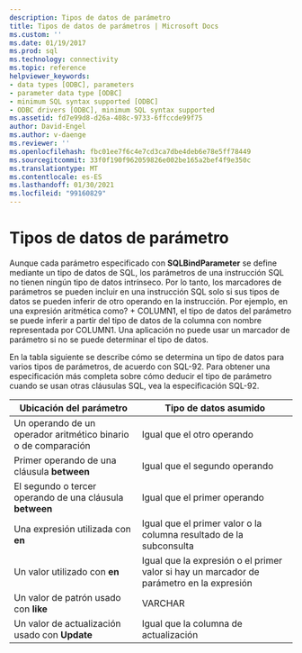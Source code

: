 ```yaml
---
description: Tipos de datos de parámetro
title: Tipos de datos de parámetros | Microsoft Docs
ms.custom: ''
ms.date: 01/19/2017
ms.prod: sql
ms.technology: connectivity
ms.topic: reference
helpviewer_keywords:
- data types [ODBC], parameters
- parameter data type [ODBC]
- minimum SQL syntax supported [ODBC]
- ODBC drivers [ODBC], minimum SQL syntax supported
ms.assetid: fd7e99d8-d26a-408c-9733-6ffccde99f75
author: David-Engel
ms.author: v-daenge
ms.reviewer: ''
ms.openlocfilehash: fbc01ee7f6c4e7cd3ca7dbe4deb6e78e5ff78449
ms.sourcegitcommit: 33f0f190f962059826e002be165a2bef4f9e350c
ms.translationtype: MT
ms.contentlocale: es-ES
ms.lasthandoff: 01/30/2021
ms.locfileid: "99160829"
---
```

# <a name="parameter-data-types"></a>Tipos de datos de parámetro
Aunque cada parámetro especificado con **SQLBindParameter** se define mediante un tipo de datos de SQL, los parámetros de una instrucción SQL no tienen ningún tipo de datos intrínseco. Por lo tanto, los marcadores de parámetros se pueden incluir en una instrucción SQL solo si sus tipos de datos se pueden inferir de otro operando en la instrucción. Por ejemplo, en una expresión aritmética como? + COLUMN1, el tipo de datos del parámetro se puede inferir a partir del tipo de datos de la columna con nombre representada por COLUMN1. Una aplicación no puede usar un marcador de parámetro si no se puede determinar el tipo de datos.  
  
 En la tabla siguiente se describe cómo se determina un tipo de datos para varios tipos de parámetros, de acuerdo con SQL-92. Para obtener una especificación más completa sobre cómo deducir el tipo de parámetro cuando se usan otras cláusulas SQL, vea la especificación SQL-92.  
  
|Ubicación del parámetro|Tipo de datos asumido|  
|---------------------------|-----------------------|  
|Un operando de un operador aritmético binario o de comparación|Igual que el otro operando|  
|Primer operando de una cláusula **between**|Igual que el segundo operando|  
|El segundo o tercer operando de una cláusula **between**|Igual que el primer operando|  
|Una expresión utilizada con **en**|Igual que el primer valor o la columna resultado de la subconsulta|  
|Un valor utilizado con **en**|Igual que la expresión o el primer valor si hay un marcador de parámetro en la expresión|  
|Un valor de patrón usado con **like**|VARCHAR|  
|Un valor de actualización usado con **Update**|Igual que la columna de actualización|
